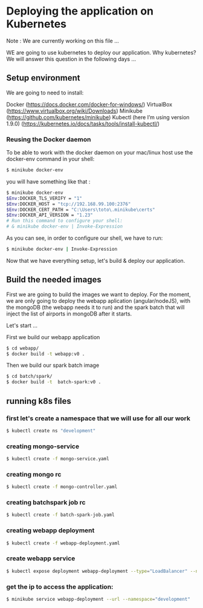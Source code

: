 # Deploying the application on Kubernetes

Note : We are currently working on this file ...

WE are going to use kubernetes to deploy our application. Why kubernetes? 
We will answer this question in the following days ...

## Setup environment
We are going to need to install:

Docker (https://docs.docker.com/docker-for-windows/)
VirtualBox (https://www.virtualbox.org/wiki/Downloads)
Minikube (https://github.com/kubernetes/minikube)
Kubectl (here I’m using version 1.9.0) (https://kubernetes.io/docs/tasks/tools/install-kubectl/)

### Reusing the Docker daemon
To be able to work with the docker daemon on your mac/linux host use the docker-env command in your shell:

```bash
$ minikube docker-env
 ```
 you will have something like that : 

```bash
$ minikube docker-env
$Env:DOCKER_TLS_VERIFY = "1"
$Env:DOCKER_HOST = "tcp://192.168.99.100:2376"
$Env:DOCKER_CERT_PATH = "C:\Users\toto\.minikube\certs"
$Env:DOCKER_API_VERSION = "1.23"
# Run this command to configure your shell:
# & minikube docker-env | Invoke-Expression
 ```

As you can see, in order to configure our shell, we have to run:

```bash
$ minikube docker-env | Invoke-Expression
 ```

 Now that we have everything setup, let's build & deploy our application.

## Build the needed images
First we are going to build the images we want to deploy. For the moment, we are only going to deploy the webapp aplication (angular/nodeJS), with the mongoDB (the webapp needs it to run)
and the spark batch that will inject the list of airports in mongoDB after it starts.

Let's start ...
 
 First we build our webapp application

```bash
$ cd webapp/ 
$ docker build -t webapp:v0 . 
 ```

Then we build our spark batch image

```bash
$ cd batch/spark/ 
$ docker build -t  batch-spark:v0 .
```
## running k8s files
### first let's create a namespace that we will use for all our work
```bash
$ kubectl create ns "development"
```

### creating mongo-service
```bash
$ kubectl create -f mongo-service.yaml
```
### creating mongo rc
```bash
$ kubectl create -f mongo-controller.yaml
```

### creating batchspark job rc
```bash
$ kubectl create -f batch-spark-job.yaml
```

### creating webapp deployment
```bash
$ kubectl create -f webapp-deployment.yaml
```
### create webapp service
```bash
$ kubectl expose deployment webapp-deployment --type="LoadBalancer" --namespace="development"
```

### get the ip to access the application:
```bash
$ minikube service webapp-deployment --url --namespace="development"
```

